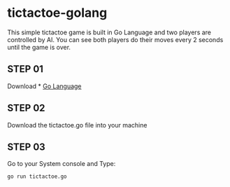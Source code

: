 # tictactoe-golang

This simple tictactoe game is built in Go Language and two players are controlled by AI. You can see both players do their moves every 2 seconds until the game is over.

## STEP 01
Download * [Go Language](https://golang.org/dl/)

## STEP 02
Download the tictactoe.go file into your machine

## STEP 03
Go to your System console and Type:
```
go run tictactoe.go
```
